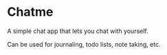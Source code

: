 # Chatme

A simple chat app that lets you chat with yourself.

Can be used for journaling, todo lists, note taking, etc.

